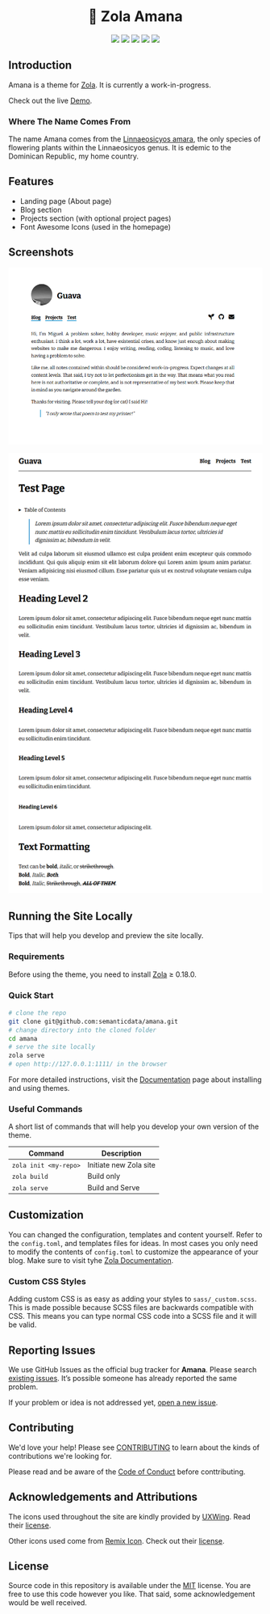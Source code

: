 <h1 align="center">🌿 Zola Amana</h1>

<p align="center">
  <img src="https://img.shields.io/github/languages/code-size/semanticdata/zola-amana" />
  <img src="https://img.shields.io/github/repo-size/semanticdata/zola-amana" />
  <img src="https://img.shields.io/github/commit-activity/t/semanticdata/zola-amana" />
  <img src="https://img.shields.io/github/last-commit/semanticdata/zola-amana" />
  <img src="https://img.shields.io/website/https/semanticdata.github.io/zola-amana.svg" />
</p>

## Introduction

Amana is a theme for [Zola](https://www.getzola.org). It is currently a work-in-progress.

Check out the live [Demo](https://miguelpimentel.do/zola-amana/).

### Where The Name Comes From

The name Amana comes from the [Linnaeosicyos amara](https://en.wikipedia.org/wiki/Linnaeosicyos), the only species of flowering plants within the Linnaeosicyos genus. It is edemic to the Dominican Republic, my home country.

## Features

- Landing page (About page)
- Blog section
- Projects section (with optional project pages)
- Font Awesome Icons (used in the homepage)

## Screenshots

![website screenshot 1](screenshot-1.png)

![website screenshot 2](screenshot-2.png)

## Running the Site Locally

Tips that will help you develop and preview the site locally.

### Requirements

Before using the theme, you need to install [Zola](https://www.getzola.org/documentation/getting-started/installation/) ≥ 0.18.0.

### Quick Start

```bash
# clone the repo
git clone git@github.com:semanticdata/amana.git
# change directory into the cloned folder
cd amana
# serve the site locally
zola serve
# open http://127.0.0.1:1111/ in the browser
```

For more detailed instructions, visit the [Documentation](https://www.getzola.org/documentation/themes/installing-and-using-themes/) page about installing and using themes.

### Useful Commands

A short list of commands that will help you develop your own version of the theme.

| Command                    | Description                |
| -------------------------- | -------------------------- |
| `zola init <my-repo>`      | Initiate new Zola site     |
| `zola build`               | Build only                 |
| `zola serve`               | Build and Serve            |

## Customization

You can changed the configuration, templates and content yourself. Refer to the `config.toml`, and templates files for ideas. In most cases you only need to modify the contents of `config.toml` to customize the appearance of your blog. Make sure to visit tyhe [Zola Documentation](https://www.getzola.org/documentation/getting-started/overview/).

### Custom CSS Styles

Adding custom CSS is as easy as adding your styles to `sass/_custom.scss`. This is made possible because SCSS files are backwards compatible with CSS. This means you can type normal CSS code into a SCSS file and it will be valid.

## Reporting Issues

We use GitHub Issues as the official bug tracker for **Amana**. Please
search [existing issues](https://github.com/semanticdata/amana/issues). It’s
possible someone has already reported the same problem.

If your problem or idea is not addressed yet, [open a new issue](https://github.com/semanticdata/amana/issues/new).

## Contributing

We'd love your help! Please see [CONTRIBUTING](./CONTRIBUTING.md) to learn about the kinds of contributions we're looking for.

Please read and be aware of the [Code of Conduct](.github/CODE_OF_CONDUCT.md) before conttributing.

## Acknowledgements and Attributions

The icons used throughout the site are kindly provided by [UXWing](https://uxwing.com/license/). Read their [license](https://uxwing.com/license/).

Other icons used come from [Remix Icon](https://remixicon.com/). Check out their [license](https://remixicon.com/license).

## License

Source code in this repository is available under the [MIT](LICENSE) license. You are free to use this code however you like. That said, some acknowledgement would be well received.
